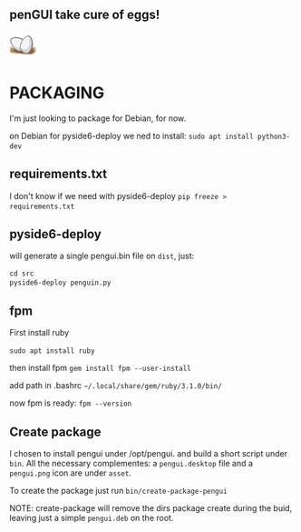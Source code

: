 ## **penGUI take cure of eggs!**
![icon](https://github.com/pieroproietti/pengui/blob/main/assets/pengui.png?raw=true)

# PACKAGING

I'm just looking to package for Debian, for now.

on Debian for pyside6-deploy we ned to install:
`sudo apt install python3-dev`

## requirements.txt
I don't know if we need with pyside6-deploy
`pip freeze > requirements.txt`

## pyside6-deploy
will generate a single pengui.bin file on `dist`, just:
```
cd src
pyside6-deploy penguin.py
```

## fpm
First install ruby

`sudo apt install ruby`

then install fpm
`gem install fpm --user-install`

add path in .bashrc
`~/.local/share/gem/ruby/3.1.0/bin/`

now fpm is ready:
`fpm --version`

## Create package
I chosen to install pengui under /opt/pengui. and build a short script under `bin`. All the necessary complementes: a `pengui.desktop` file and a `pengui.png` icon are under `asset`.

To create the package just run `bin/create-package-pengui`

NOTE: create-package will remove the dirs package create during the buid, leaving just a simple `pengui.deb` on the root.

